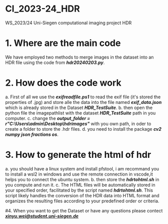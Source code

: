 # CI_2023-24_HDR
WS_2023/24 Uni-Siegen computational imaging project HDR


# 1. Where are the main code

We have employed two methods to merge images in the dataset into an HDR file using the code from ***hdr20240203.py***.

# 2. How does the code work

  a. First of all we use the ***exifreadfile.ps1*** to read the exif file (it's stored the properties of .jpg) and store alle the data into the file named ***exif_data.json*** which is already stored in the Dataset ***HDR_TestSuite***.
  b. then open the python file the imagepathlist with the dataset ***HDR_TestSuite*** path in you computer.
  c. change the ***output_folder = r"C:\Users\admin\Desktop\hdrimages"*** with you own path, in oder to create a folder to store the .hdr files.
  d. you need to install the package ***cv2 numpy json fractions os***.

# 3. How to generate the html of hdr

  a. you should have a linux system and install pfstool, i am recommand you to install a wsl2 in windows and use the remote connection in vscode,it helps you to connect the ubuntu system.
  b. then store the ***hdrtohtml.sh*** in you compute and run it.
  c. The HTML files will be automatically stored in your specified order, facilitated by the script named ***hdrtohtml.sh***. This script likely handles the conversion of the HDR data into HTML format and organizes the resulting files according to your predefined order or criteria.

#4. When you want to get the Dataset or have any questions please contect ***xinyu.wei@student.uni-siegen.de***
  

  
 



